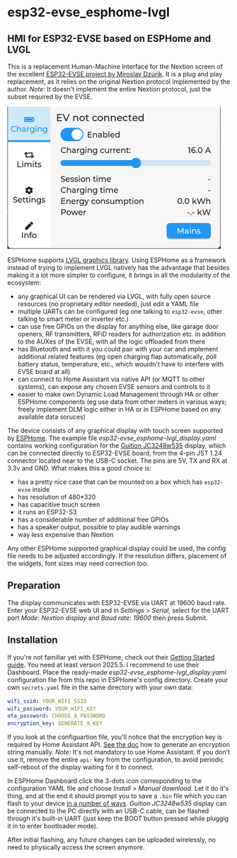 # esp32-evse_esphome-lvgl
## HMI for ESP32-EVSE based on ESPHome and LVGL

This is a replacement Human-Machine Interface for the Nextion screen of the excellent [ESP32-EVSE project by Miroslav Dzúrik](https://github.com/dzurikmiroslav/esp32-evse).
It is a plug and play replacement, as it relies on the original Nextion protocol implemented by the author. _Note:_ It doesn't implement the entire Nextion protocol, just the subset required by the EVSE.

![Screen](images/esp32-evse_esphome-lvgl.gif)

ESPHome supports [LVGL graphics library](https://esphome.io/components/lvgl/). Using ESPHome as a framework instead of trying to implement LVGL natively has the advantage that besides making it a lot more simpler to configure, it brings in all the modularity of the ecosystem: 
- any graphical UI can be rendered via LVGL, with fully open source resources (no proprietary editor needed), just edit a YAML file
- multiple UARTs can be configured (eg one talking to `esp32-evse`, other talking to smart meter or inverter etc.)
- can use free GPIOs on the display for anything else, like garage door openers, RF transmitters, RFiD readers for authorization etc. in addition to the AUXes of the EVSE, with all the logic offloaded from there
- has Bluetooth and with it you could pair with your car and implement additional related features (eg open charging flap automatically, poll battery status, temperature, etc., which wouldn't have to interfere with EVSE board at all)
- can connect to Home Assistant via native API (or MQTT to other systems), can expose any chosen EVSE sensors and controls to it
- easier to make own Dynamic Load Management through HA or other ESPHome components (eg use data from other meters in various ways; freely implement DLM logic either in HA or in ESPHome based on any available data soruces)

The device consists of any graphical display with touch screen supported by [ESPHome](https://esphome.io/components/#display-hardware-platforms). The example file _esp32-evse_esphome-lvgl_display.yaml_ contains working configuration for the [Guition JC3248w535](https://www.aliexpress.com/item/1005007566046827.html) display, which can be connected directly to ESP32-EVSE board, from the 4-pin JST 1.24 connector located near to the USB-C socket. The pins are 5V, TX and RX at 3.3v and GND.
What makes this a good choice is:
- has a pretty nice case that can be mounted on a box which has `esp32-evse` inside
- has resolution of 480*320
- has capacitive touch screen
- it runs an ESP32-S3
- has a considerable number of additional free GPIOs
- has a speaker output, possible to play audible warnings
- way less expensive than Nextion

Any other ESPHome supported graphical display could be used, the config file needs to be adjusted accordingly. If the resolution differs, placement of the widgets, font sizes may need correction too.

## Preparation

The display communicates with ESP32-EVSE via UART at 19600 baud rate. Enter your ESP32-EVSE web UI and in _Settings_ > _Serial_, select for the UART port _Mode_: _Nextion display_ and _Baud rate_: _19600_ then press Submit.

## Installation

If you're not familiar yet with ESPHome, check out their [Getting Started guide](https://esphome.io/guides/getting_started_hassio). You need at least version 2025.5. I recommend to use their Dashboard.
Place the ready-made _esp32-evse_esphome-lvgl_display.yaml_ configuration file from this repo in ESPHome's config directory. Create your own `secrets.yaml` file in the same directory with your own data:
```yaml
wifi_ssid: YOUR_WIFI_SSID
wifi_password: YOUR_WIFI_KEY
ota_password: CHOOSE_A_PASSWORD
encryption_key: GENERATE_A_KEY
```
If you look at the configuartion file, you'll notice that the encryption key is required by Home Assistant API. [See the doc](https://esphome.io/components/api.html) how to generate an encryption string manually.
_Note:_ It's not mandatory to use Home Assistant. If you don't use it, remove the entire `api:` key from the configuration, to avoid periodic self-reboot of the display waiting for it to connect.

In ESPHome Dashboard click the 3-dots icon corresponding to the configuration YAML file and choose _Install_ > _Manual download_. Let it do it's thing, and at the end it should prompt you to save a `.bin` file which you can flash to your device [in a number of ways](https://esphome.io/guides/faq.html#how-do-i-install-esphome-onto-my-device). _Guition JC3248w535_ display can be connected to the PC directly with an USB-C cable, can be flashed through it's built-in UART (just keep the BOOT button pressed while pluggig it in to enter bootloader mode).

After initial flashing, any future changes can be uploaded wirelessly, no need to physically access the screen anymore.
